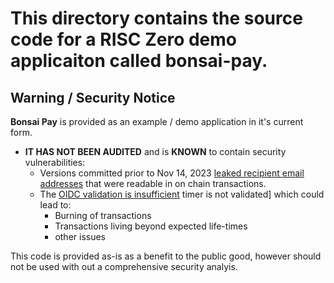 # This directory contains the source code for a RISC Zero demo applicaiton called bonsai-pay.

## Warning / Security Notice

**Bonsai Pay** is provided as an example / demo application in it's current form.
* **IT HAS NOT BEEN AUDITED**</span> and is **KNOWN** to contain security vulnerabilities:</font>
  * Versions committed prior to Nov 14, 2023 [leaked recipient email addresses](https://github.com/risc0/demos/security/advisories/GHSA-49mm-xg2c-r46j) that were readable in on chain transactions.
  * The [OIDC validation is insufficient](https://github.com/risc0/demos/security/advisories/GHSA-m9r5-6wx3-g33h) timer is not validated] which could lead to:
     * Burning of transactions
     * Transactions living beyond expected life-times
     * other issues

This code is provided as-is as a benefit to the public good, however should not be used with out a comprehensive 
security analyis.  
